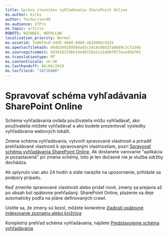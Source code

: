 ```yaml
---
title: Správa slovníkov vyhľadávania SharePoint Online
ms.author: kirks
author: Techwriter40
ms.audience: ITPro
ms.topic: article
ROBOTS: NOINDEX, NOFOLLOW
localization_priority: Normal
ms.assetid: fe00f4c0-44d5-49d4-9db0-a62698bcd1d1
ms.openlocfilehash: 89db349189584a45c54c9c08d37ab669c3c7a39b
ms.sourcegitcommit: 6d341637dbb14e90726a1ce1d68f077ace9bb765
ms.translationtype: MT
ms.contentlocale: sk-SK
ms.lasthandoff: 06/04/2019
ms.locfileid: "34716486"
---
```

# <a name="manage-search-schema-in-sharepoint-online"></a>Spravovať schéma vyhľadávania SharePoint Online

Schéma vyhľadávania ovláda používatelia môžu vyhľadávať, ako používatelia môžete vyhľadávať a ako budete prezentovať výsledky vyhľadávania webových lokalít. 

Zmene schéma vyhľadávania, vytvoriť spravované vlastnosti a priradiť prehľadávané vlastnosti k spravovaným vlastnostiam, pozri [Spravovať schéma vyhľadávania SharePoint Online](https://docs.microsoft.com/en-us/sharepoint/manage-search-schema). Ak dostanete varovanie "aplikácia je pozastavená" pri zmena schémy, toto je len dočasné nie je služba údržby dochádza. 

Ak uplynulo viac ako 24 hodín a stále narazíte na upozornenie, prihláste sa podpory prípadu.

Keď zmeníte spravované vlastnosti alebo pridať nové, zmeny sa prejavia až po obsah bol opätovne prehľadaný. SharePoint Online, plazenie sa deje automaticky podľa na pláne definovaných crawl.

Uistite sa, že zmeny sú liezol, môžete konkrétne [žiadosti opätovné indexovanie zoznamu alebo knižnice](https://docs.microsoft.com/en-us/sharepoint/manage-search-schema#request-re-indexing-of-a-document-library-or-list) 

Kompletný prehľad schéma vyhľadávania, nájdete [Predstavujeme schéma vyhľadávania](https://blogs.technet.microsoft.com/tothesharepoint/2012/11/25/introducing-search-schema-for-sharepoint-2013/) 

